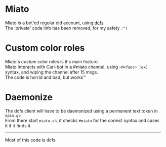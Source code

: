 # Miato
Miato is a bot'ed regular old account, using [dcfs](https://github.com/diamondburned/dcfs)  
The 'private' code info has been removed, for my safety `:^)`
# Custom color roles
Miato's custom color roles is it's main feature.  
Miato interacts with Carl-bot in a #miato channel, using `~M<func> [ex]` syntax, and wiping the channel after 15 msgs.  
The code is horrid and bad, but works:tm:  
# Daemonize
The dcfs client will have to be daemonized using a permanent text token in `main.go`  
From there start `miato.sh`, it checks `#miato` for the correct syntax and cases it if it finds it.

---
Most of this code is dcfs
